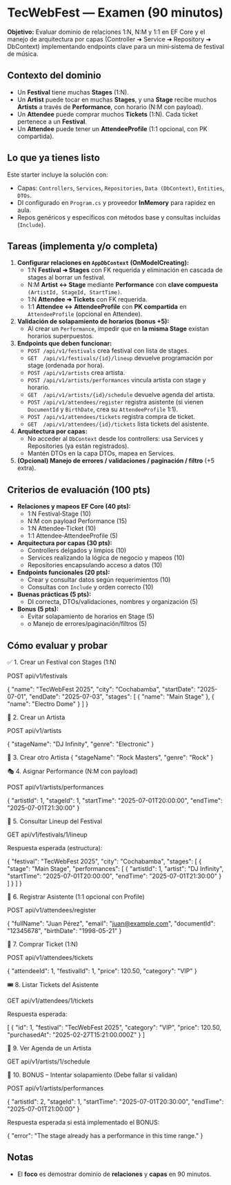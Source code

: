 ﻿# TecWebFest — Examen (90 minutos)

**Objetivo:** Evaluar dominio de relaciones 1:N, N:M y 1:1 en EF Core y el manejo de arquitectura por capas (Controller ➜ Service ➜ Repository ➜ DbContext) implementando endpoints clave para un mini‑sistema de festival de música.

## Contexto del dominio
- Un **Festival** tiene muchas **Stages** (1:N).
- Un **Artist** puede tocar en muchas **Stages**, y una **Stage** recibe muchos **Artists** a través de **Performance**, con horario (N:M con payload).
- Un **Attendee** puede comprar muchos **Tickets** (1:N). Cada ticket pertenece a un **Festival**.
- Un **Attendee** puede tener un **AttendeeProfile** (1:1 opcional, con PK compartida).

## Lo que ya tienes listo
Este starter incluye la solución con:
- Capas: `Controllers`, `Services`, `Repositories`, `Data (DbContext)`, `Entities`, `DTOs`.
- DI configurado en `Program.cs` y proveedor **InMemory** para rapidez en aula.
- Repos genéricos y específicos con métodos base y consultas incluídas (`Include`).

## Tareas (implementa y/o completa)
1. **Configurar relaciones en `AppDbContext` (OnModelCreating):**
   - 1:N **Festival ➜ Stages** con FK requerida y eliminación en cascada de stages al borrar un festival.
   - N:M **Artist ↔ Stage** mediante **Performance** con **clave compuesta** `(ArtistId, StageId, StartTime)`.
   - 1:N **Attendee ➜ Tickets** con FK requerida.
   - 1:1 **Attendee ↔ AttendeeProfile** con **PK compartida** en `AttendeeProfile` (opcional en Attendee).
2. **Validación de solapamiento de horarios (bonus +5):**
   - Al crear un `Performance`, impedir que en **la misma Stage** existan horarios superpuestos.
3. **Endpoints que deben funcionar:**
   - `POST /api/v1/festivals` crea festival con lista de stages.
   - `GET  /api/v1/festivals/{id}/lineup` devuelve programación por stage (ordenada por hora).
   - `POST /api/v1/artists` crea artista.
   - `POST /api/v1/artists/performances` vincula artista con stage y horario.
   - `GET  /api/v1/artists/{id}/schedule` devuelve agenda del artista.
   - `POST /api/v1/attendees/register` registra asistente (si vienen `DocumentId` y `BirthDate`, crea su `AttendeeProfile` 1:1).
   - `POST /api/v1/attendees/tickets` registra compra de ticket.
   - `GET  /api/v1/attendees/{id}/tickets` lista tickets del asistente.
4. **Arquitectura por capas:**
   - No acceder al `DbContext` desde los controllers: usa Services y Repositories (ya están registrados).
   - Mantén DTOs en la capa DTOs, mapea en Services.
5. **(Opcional) Manejo de errores / validaciones / paginación / filtro** (+5 extra).

## Criterios de evaluación (100 pts)
- **Relaciones y mapeos EF Core (40 pts):**
  - 1:N Festival‑Stage (10)
  - N:M con payload Performance (15)
  - 1:N Attendee‑Ticket (10)
  - 1:1 Attendee‑AttendeeProfile (5)
- **Arquitectura por capas (30 pts):**
  - Controllers delgados y limpios (10)
  - Services realizando la lógica de negocio y mapeos (10)
  - Repositories encapsulando acceso a datos (10)
- **Endpoints funcionales (20 pts):**
  - Crear y consultar datos según requerimientos (10)
  - Consultas con `Include` y orden correcto (10)
- **Buenas prácticas (5 pts):**
  - DI correcta, DTOs/validaciones, nombres y organización (5)
- **Bonus (5 pts):**
  - Evitar solapamiento de horarios en Stage (5)
  - o Manejo de errores/paginación/filtros (5)

## Cómo evaluar y probar
✅ 1. Crear un Festival con Stages (1:N)

POST api/v1/festivals

{
  "name": "TecWebFest 2025",
  "city": "Cochabamba",
  "startDate": "2025-07-01",
  "endDate": "2025-07-03",
  "stages": [
    { "name": "Main Stage" },
    { "name": "Electro Dome" }
  ]
}


🎤 2. Crear un Artista

POST api/v1/artists

{
  "stageName": "DJ Infinity",
  "genre": "Electronic"
}

🎸 3. Crear otro Artista
{
  "stageName": "Rock Masters",
  "genre": "Rock"
}

🎭 4. Asignar Performance (N:M con payload)

POST api/v1/artists/performances

{
  "artistId": 1,
  "stageId": 1,
  "startTime": "2025-07-01T20:00:00",
  "endTime": "2025-07-01T21:30:00"
}

📅 5. Consultar Lineup del Festival

GET api/v1/festivals/1/lineup

Respuesta esperada (estructura):

{
  "festival": "TecWebFest 2025",
  "city": "Cochabamba",
  "stages": [
    {
      "stage": "Main Stage",
      "performances": [
        {
          "artistId": 1,
          "artist": "DJ Infinity",
          "startTime": "2025-07-01T20:00:00",
          "endTime": "2025-07-01T21:30:00"
        }
      ]
    }
  ]
}

🧍 6. Registrar Asistente (1:1 opcional con Profile)

POST api/v1/attendees/register

{
  "fullName": "Juan Pérez",
  "email": "juan@example.com",
  "documentId": "12345678",
  "birthDate": "1998-05-21"
}

🎫 7. Comprar Ticket (1:N)

POST api/v1/attendees/tickets

{
  "attendeeId": 1,
  "festivalId": 1,
  "price": 120.50,
  "category": "VIP"
}

🎟 8. Listar Tickets del Asistente

GET api/v1/attendees/1/tickets

Respuesta esperada:

[
  {
    "id": 1,
    "festival": "TecWebFest 2025",
    "category": "VIP",
    "price": 120.50,
    "purchasedAt": "2025-02-27T15:21:00.000Z"
  }
]

🎼 9. Ver Agenda de un Artista

GET api/v1/artists/1/schedule


🧪 10. BONUS – Intentar solapamiento (Debe fallar si validan)

POST api/v1/artists/performances

{
  "artistId": 2,
  "stageId": 1,
  "startTime": "2025-07-01T20:30:00",
  "endTime": "2025-07-01T21:00:00"
}


Respuesta esperada si está implementado el BONUS:

{
  "error": "The stage already has a performance in this time range."
}


## Notas
- El **foco** es demostrar dominio de **relaciones** y **capas** en 90 minutos.
